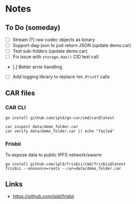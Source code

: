 # Notes

## To Do (someday)

- [ ] Stream (?) raw codec objects as binary
- [ ] Support dag-json to just return JSON (update demo.car)
- [ ] Test sub-folders (update demo.car)
- [ ] Fix issue with `storage.Has()` CID test call
- [.] Better error handling
- [ ] Add logging library to replace `fmt.Printf` calls

## CAR files

### CAR CLI

```
go install github.com/ipld/go-car/cmd/car@latest

car inspect data/demo_folder.car
car verify data/demo_folder.car || echo "failed"
```

### Frisbii

To expose data to public IPFS network/swarm

```
go install github.com/ipld/frisbii/cmd/frisbii@latest
frisbii --announce=roots --car=data/demo_folder.car
```

## Links

- https://github.com/ipld/frisbii
